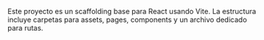 <!-- Use this file to provide workspace-specific custom instructions to Copilot. For more details, visit https://code.visualstudio.com/docs/copilot/copilot-customization#_use-a-githubcopilotinstructionsmd-file -->

Este proyecto es un scaffolding base para React usando Vite. La estructura incluye carpetas para assets, pages, components y un archivo dedicado para rutas.
